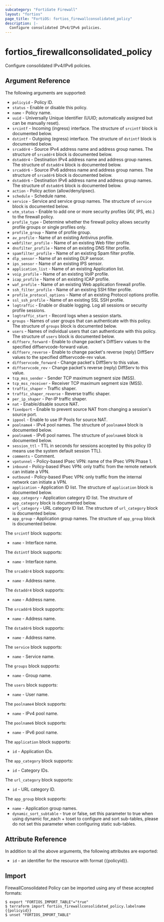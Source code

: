 ```yaml
---
subcategory: "FortiGate Firewall"
layout: "fortios"
page_title: "FortiOS: fortios_firewallconsolidated_policy"
description: |-
  Configure consolidated IPv4/IPv6 policies.
---
```


# fortios_firewallconsolidated_policy
Configure consolidated IPv4/IPv6 policies.

## Argument Reference


The following arguments are supported:

* `policyid` - Policy ID.
* `status` - Enable or disable this policy.
* `name` - Policy name.
* `uuid` - Universally Unique Identifier (UUID; automatically assigned but can be manually reset).
* `srcintf` - Incoming (ingress) interface. The structure of `srcintf` block is documented below.
* `dstintf` - Outgoing (egress) interface. The structure of `dstintf` block is documented below.
* `srcaddr4` - Source IPv4 address name and address group names. The structure of `srcaddr4` block is documented below.
* `dstaddr4` - Destination IPv4 address name and address group names. The structure of `dstaddr4` block is documented below.
* `srcaddr6` - Source IPv6 address name and address group names. The structure of `srcaddr6` block is documented below.
* `dstaddr6` - Destination IPv6 address name and address group names. The structure of `dstaddr6` block is documented below.
* `action` - Policy action (allow/deny/ipsec).
* `schedule` - Schedule name.
* `service` - Service and service group names. The structure of `service` block is documented below.
* `utm_status` - Enable to add one or more security profiles (AV, IPS, etc.) to the firewall policy.
* `profile_type` - Determine whether the firewall policy allows security profile groups or single profiles only.
* `profile_group` - Name of profile group.
* `av_profile` - Name of an existing Antivirus profile.
* `webfilter_profile` - Name of an existing Web filter profile.
* `dnsfilter_profile` - Name of an existing DNS filter profile.
* `spamfilter_profile` - Name of an existing Spam filter profile.
* `dlp_sensor` - Name of an existing DLP sensor.
* `ips_sensor` - Name of an existing IPS sensor.
* `application_list` - Name of an existing Application list.
* `voip_profile` - Name of an existing VoIP profile.
* `icap_profile` - Name of an existing ICAP profile.
* `waf_profile` - Name of an existing Web application firewall profile.
* `ssh_filter_profile` - Name of an existing SSH filter profile.
* `profile_protocol_options` - Name of an existing Protocol options profile.
* `ssl_ssh_profile` - Name of an existing SSL SSH profile.
* `logtraffic` - Enable or disable logging. Log all sessions or security profile sessions.
* `logtraffic_start` - Record logs when a session starts.
* `groups` - Names of user groups that can authenticate with this policy. The structure of `groups` block is documented below.
* `users` - Names of individual users that can authenticate with this policy. The structure of `users` block is documented below.
* `diffserv_forward` - Enable to change packet's DiffServ values to the specified diffservcode-forward value.
* `diffserv_reverse` - Enable to change packet's reverse (reply) DiffServ values to the specified diffservcode-rev value. 
* `diffservcode_forward` - Change packet's DiffServ to this value.
* `diffservcode_rev` - Change packet's reverse (reply) DiffServ to this value.
* `tcp_mss_sender` - Sender TCP maximum segment size (MSS).
* `tcp_mss_receiver` - Receiver TCP maximum segment size (MSS).
* `traffic_shaper` - Traffic shaper.
* `traffic_shaper_reverse` - Reverse traffic shaper.
* `per_ip_shaper` - Per-IP traffic shaper.
* `nat` - Enable/disable source NAT.
* `fixedport` - Enable to prevent source NAT from changing a session's source port.
* `ippool` - Enable to use IP Pools for source NAT.
* `poolname4` - IPv4 pool names. The structure of `poolname4` block is documented below.
* `poolname6` - IPv6 pool names. The structure of `poolname6` block is documented below.
* `session_ttl` - TTL in seconds for sessions accepted by this policy (0 means use the system default session TTL).
* `comments` - Comment.
* `vpntunnel` - Policy-based IPsec VPN: name of the IPsec VPN Phase 1.
* `inbound` - Policy-based IPsec VPN: only traffic from the remote network can initiate a VPN.
* `outbound` - Policy-based IPsec VPN: only traffic from the internal network can initiate a VPN.
* `application` - Application ID list. The structure of `application` block is documented below.
* `app_category` - Application category ID list. The structure of `app_category` block is documented below.
* `url_category` - URL category ID list. The structure of `url_category` block is documented below.
* `app_group` - Application group names. The structure of `app_group` block is documented below.

The `srcintf` block supports:

* `name` - Interface name.

The `dstintf` block supports:

* `name` - Interface name.

The `srcaddr4` block supports:

* `name` - Address name.

The `dstaddr4` block supports:

* `name` - Address name.

The `srcaddr6` block supports:

* `name` - Address name.

The `dstaddr6` block supports:

* `name` - Address name.

The `service` block supports:

* `name` - Service name.

The `groups` block supports:

* `name` - Group name.

The `users` block supports:

* `name` - User name.

The `poolname4` block supports:

* `name` - IPv4 pool name.

The `poolname6` block supports:

* `name` - IPv6 pool name.

The `application` block supports:

* `id` - Application IDs.

The `app_category` block supports:

* `id` - Category IDs.

The `url_category` block supports:

* `id` - URL category ID.

The `app_group` block supports:

* `name` - Application group names.
* `dynamic_sort_subtable` - true or false, set this parameter to true when using dynamic for_each + toset to configure and sort sub-tables, please do not set this parameter when configuring static sub-tables.

## Attribute Reference

In addition to all the above arguments, the following attributes are exported:
* `id` - an identifier for the resource with format {{policyid}}.

## Import

FirewallConsolidated Policy can be imported using any of these accepted formats:
```
$ export "FORTIOS_IMPORT_TABLE"="true"
$ terraform import fortios_firewallconsolidated_policy.labelname {{policyid}}
$ unset "FORTIOS_IMPORT_TABLE"
```
